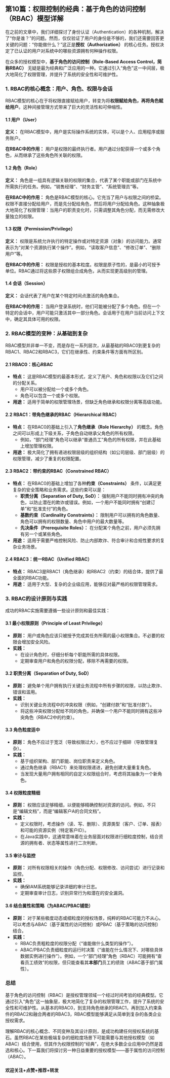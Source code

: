 ## 第10篇：权限控制的经典：基于角色的访问控制（RBAC）模型详解

在之前的文章中，我们详细探讨了身份认证（Authentication）的各种机制，解决了“你是谁？”的问题。然而，仅仅验证了用户的身份是不够的，我们还需要回答更关键的问题：“你能做什么？”这正是**授权（Authorization）** 的核心任务。授权决定了已认证的用户对系统中的哪些资源拥有何种操作权限。

在众多的授权模型中，**基于角色的访问控制（Role-Based Access Control，简称RBAC）** 无疑是最为经典和广泛应用的一种。它通过引入“角色”这一中间层，极大地简化了权限管理，并提升了系统的安全性和可维护性。

### 1\. RBAC的核心概念：用户、角色、权限与会话

RBAC模型的核心在于将权限直接赋给用户，转变为将**权限赋给角色，再将角色赋给用户**。这种间接管理方式带来了巨大的灵活性和可伸缩性。

#### 1.1 用户（User）

**定义：** 在RBAC模型中，用户是实际操作系统的实体，可以是个人、应用程序或服务账户。

**在RBAC中的作用：** 用户是权限的最终执行者。用户通过分配获得一个或多个角色，从而继承了这些角色所关联的权限。

#### 1.2 角色（Role）

**定义：** 角色是一组具有逻辑关联的权限的集合，代表了某个职能或部门在系统中所需执行的任务。例如，“销售经理”、“财务主管”、“系统管理员”等。

**在RBAC中的作用：** 角色是RBAC模型的核心。它充当了用户与权限之间的桥梁。权限不直接分配给用户，而是先分配给角色，然后将用户分配给角色。这种抽象极大地简化了权限管理：当用户的职责变化时，只需调整其角色分配，而无需修改大量独立的权限。

#### 1.3 权限（Permission/Privilege）

**定义：** 权限是系统允许执行的特定操作或对特定资源（对象）的访问能力。通常表示为“对某个资源执行某个操作”。例如，“读取客户信息”、“修改订单”、“删除用户”等。

**在RBAC中的作用：** 权限是授权的基本粒度。权限是原子性的，是最小的可授予单位。RBAC通过将这些原子权限组合成角色，从而实现更高级别的管理。

#### 1.4 会话（Session）

**定义：** 会话代表了用户在某个特定时间点激活的角色集合。

**在RBAC中的作用：** 当用户登录系统时，他们可能被分配了多个角色。但在一个特定的会话中，用户可能只激活其中一部分角色。会话用于在用户当前访问上下文中，确定其具体可用的权限。

### 2\. RBAC模型的变种：从基础到复杂

RBAC模型并非单一不变，而是存在一系列层次，从最基础的RBAC0到更复杂的RBAC1、RBAC2和RBAC3，它们在继承性、约束条件等方面有所区别。

#### 2.1 RBAC0：核心RBAC

  * **特点：** 这是RBAC模型的最基本形式，定义了用户、角色和权限以及它们之间的分配关系。
      * 用户可以被分配给一个或多个角色。
      * 角色可以包含一个或多个权限。
  * **用途：** 适用于简单的权限管理场景，但缺乏角色继承和权限分离等高级功能。

#### 2.2 RBAC1：带角色继承的RBAC（Hierarchical RBAC）

  * **特点：** 在RBAC0的基础上引入了**角色继承（Role Hierarchy）** 的概念。角色之间可以形成上下级关系，子角色自动继承父角色的所有权限。
      * 例如，“部门经理”角色可以继承“普通员工”角色的所有权限，并在此基础上增加管理权限。
  * **用途：** 极大简化了拥有递进权限层级的组织结构（如公司层级、部门层级）的权限管理，减少了重复的权限配置。

#### 2.3 RBAC2：带约束的RBAC（Constrained RBAC）

  * **特点：** 在RBAC0的基础上增加了各种**约束（Constraints）** 条件，以满足更复杂的安全策略和业务需求。这些约束可以是：
      * **职责分离（Separation of Duty, SoD）：** 强制用户不能同时拥有冲突的角色，以防止潜在的欺诈或错误。例如，一个用户不能同时拥有“创建订单”和“批准支付”的角色。
      * **基数约束（Cardinality Constraints）：** 限制用户可以拥有的角色数量、角色可以拥有的权限数量、角色中用户的最大数量等。
      * **先决条件（Prerequisite Roles）：** 在分配某个角色之前，用户必须先拥有另一个或某些角色。
  * **用途：** 适用于需要严格控制风险、防止内部欺诈、符合审计和合规性要求的复杂业务场景。

#### 2.4 RBAC3：统一RBAC（Unified RBAC）

  * **特点：** RBAC3是RBAC1（角色继承）和RBAC2（约束）的结合体，提供了最全面的RBAC功能。
  * **用途：** 适用于大型、复杂的企业级应用，能够应对最严格的权限管理需求。

### 3\. RBAC的设计原则与实践

成功的RBAC实施需要遵循一些设计原则和最佳实践：

#### 3.1 最小权限原则（Principle of Least Privilege）

  * **原则：** 用户或角色应该只被授予完成其任务所需的最小权限集合。不必要的权限会增加安全风险。
  * **实践：**
      * 在设计角色时，仔细分析每个职能所需的具体权限。
      * 定期审查用户和角色的权限分配，移除不再需要的权限。

#### 3.2 职责分离（Separation of Duty, SoD）

  * **原则：** 避免单个用户拥有执行关键业务流程中所有步骤的权限，以防止欺诈、错误和滥用。
  * **实践：**
      * 识别关键业务流程中的冲突权限（例如，“创建付款”和“批准付款”）。
      * 将这些冲突权限分配给不同的角色，并确保一个用户不能同时拥有这些冲突角色（RBAC2中的约束）。

#### 3.3 角色粒度适中

  * **原则：** 角色不应过于宽泛（导致权限过大），也不应过于细碎（导致管理复杂）。
  * **实践：**
      * 基于组织架构、部门职能、岗位职责来定义角色。
      * 通过角色继承（RBAC1）来处理权限递进，避免创建大量重复角色。
      * 当发现大量用户拥有相同的自定义权限组合时，考虑将其抽象为一个新角色。

#### 3.4 权限粒度精细

  * **原则：** 权限应该足够精细，以便能够精确控制对资源的访问。例如，不只是“编辑文档”，而是“编辑客户A的合同文档”。
  * **实践：**
      * 定义权限时，考虑操作（读、写、删除）、资源类型（客户、订单、报表）和可能的资源实例（特定客户ID）。
      * 在Java实践中，这通常意味着在业务层面对权限进行细粒度控制，结合资源的拥有者、状态等属性进行二次判断。

#### 3.5 审计与监控

  * **原则：** 对所有权限相关的操作（角色分配、权限修改、访问尝试）进行记录和监控。
  * **实践：**
      * 确保IAM系统能够记录详细的审计日志。
      * 定期审查审计日志，识别异常行为和潜在的安全漏洞。

#### 3.6 结合属性和策略（为ABAC/PBAC铺垫）

  * **原则：** 对于某些极度动态或细粒度的授权场景，纯粹的RBAC可能力不从心。可以考虑与ABAC（基于属性的访问控制）或PBAC（基于策略的访问控制）结合。
  * **实践：**
      * RBAC负责粗粒度的权限分配（“谁能做什么类型的操作”）。
      * ABAC/PBAC负责细粒度的运行时决策（“谁能在什么情况下、对哪些具体数据实例进行操作”）。例如，一个“部门经理”角色（RBAC）可能拥有“查看员工绩效”的权限，但只能查看其**本部门**员工的绩效（ABAC基于部门属性）。

### 总结

基于角色的访问控制（RBAC）是授权管理领域一个经过时间考验的经典模型。它通过引入“角色”这一抽象层，极大地简化了复杂的权限管理工作，提升了系统的安全性和可维护性。从基本的RBAC0，到支持角色继承的RBAC1，再到加入约束条件的RBAC2和融合两者的RBAC3，RBAC模型能够满足从简单到复杂的各类企业授权需求。

 理解RBAC的核心概念、不同变种及其设计原则，是成功构建任何授权系统的基石。虽然RBAC在某些极端复杂的细粒度场景下可能需要与其他授权模型（如ABAC）结合使用，但其作为权限控制的“经典”，在绝大多数企业应用中仍然是首选和核心。下一篇我们将探讨另一种日益重要的授权模型——基于属性的访问控制（ABAC）。

###
**欢迎关注+点赞+推荐+转发**